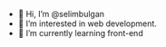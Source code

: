 - 👋 Hi, I’m @selimbulgan
- 👀 I’m interested in web development.
- 🌱 I’m currently learning front-end

<!---
selimbulgan/selimbulgan is a ✨ special ✨ repository because its `README.md` (this file) appears on your GitHub profile.
You can click the Preview link to take a look at your changes.
--->
